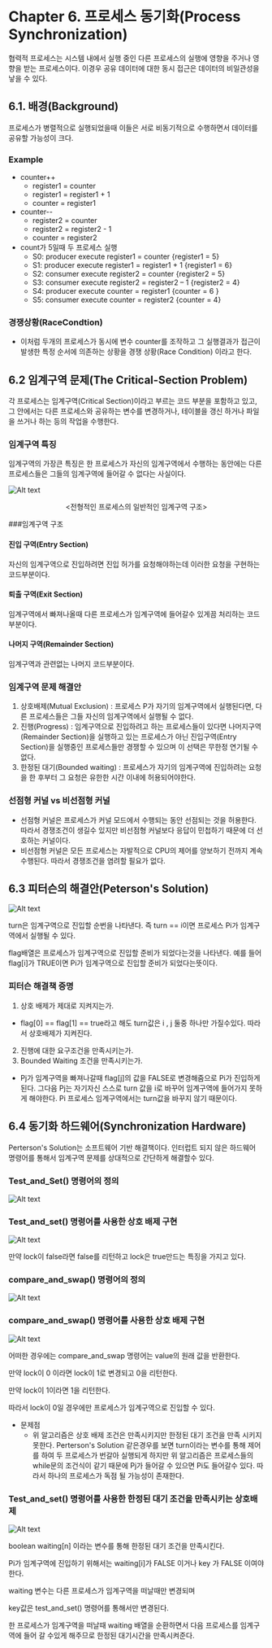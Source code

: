 Chapter 6. 프로세스 동기화(Process Synchronization)
=============
협력적 프로세스는 시스템 내에서 실행 중인 다른 프로세스의 실행에 영향을 주거나 영향을 받는 프로세스이다.
이경우 공유 데이터에 대한 동시 접근은 데이터의 비일관성을 낳을 수 있다.
## 6.1. 배경(Background)
프로세스가 병렬적으로 실행되었을때 이들은 서로 비동기적으로 수행하면서 데이터를 공유할 가능성이 크다.
### Example
 * counter++
    * register1 = counter
    * register1 = register1 + 1     
    * counter = register1
  * counter--
    * register2 = counter
    * register2 = register2 - 1
    * counter = register2
  * count가 5일때 두 프로세스 실행
    * S0: producer execute register1 = counter         {register1 = 5}
    * S1: producer execute register1 = register1 + 1   {register1 = 6} 
    * S2: consumer execute register2 = counter        {register2 = 5} 
    * S3: consumer execute register2 = register2 – 1  {register2 = 4} 
    * S4: producer execute counter = register1         {counter = 6 } 
    * S5: consumer execute counter = register2        {counter = 4}
### 경쟁상황(RaceCondtion)
- 이처럼 두개의 프로세스가 동시에 변수 counter를 조작하고
그 실행결과가 접근이 발생한 특정 순서에 의존하는 상황을 경쟁 상황(Race Condition) 이라고 한다.
## 6.2 임계구역 문제(The Critical-Section Problem)
각 프로세스는 임계구역(Critical Section)이라고 부르는 코드 부분을 포함하고 있고, 그 안에서는 다른 프로세스와 공유하는 변수를 변경하거나, 테이블을 갱신
하거나 파일을 쓰거나 하는 등의 작업을 수행한다.
### 임계구역 특징
임계구역의 가장큰 특징은 한 프로세스가 자신의 임계구역에서 수행하는 동안에는 다른 프로세스들은 그들의 임계구역에 들어갈 수 없다는 사실이다.

   ![Alt text](/1.jpg)
   
 <center>  <전형적인 프로세스의 일반적인 임계구역 구조> </center> 
  
###임계구역 구조
#### 진입 구역(Entry Section)
자신의 임계구역으로 진입하려면 진입 허가를 요청해야하는데 이러한 요청을 구현하는 코드부분이다.
#### 퇴출 구역(Exit Section)
임계구역에서 빠져나올때 다른 프로세스가 임계구역에 들어갈수 있게끔 처리하는 코드부분이다.
#### 나머지 구역(Remainder Section)
임계구역과 관련없는 나머지 코드부분이다.
### 임계구역 문제 해결안
1. 상호배제(Mutual Exclusion) : 프로세스 P가 자기의 임계구역에서 실행된다면, 다른 프로세스들은 그들 자신의 임계구역에서 실행될 수 없다.
2. 진행(Progress) : 임계구역으로 진입하려고 하는 프로세스들이 있다면 나머지구역(Remainder Section)을 실행하고 있는 프로세스가 아닌
진입구역(Entry Section)을 실행중인 프로세스들만 경쟁할 수 있으며 이 선택은 무한정 연기될 수 없다.
3. 한정된 대기(Bounded waiting) : 프로세스가 자기의 임계구역에 진입하려는 요청을 한 후부터 그 요청은 유한한 시간 이내에 허용되어야한다.
### 선점형 커널 vs 비선점형 커널
  * 선점형 커널은 프로세스가 커널 모드에서 수행되는 동안 선점되는 것을 허용한다. 따라서 경쟁조건이 생길수 있지만 비선점형 커널보다 응답이
  민첩하기 때문에 더 선호하는 커널이다.
  * 비선점형 커널은 모든 프로세스는 자발적으로 CPU의 제어를 양보하기 전까지 계속 수행된다. 따라서 경쟁조건을 염려할 필요가 없다.
## 6.3 피터슨의 해결안(Peterson's Solution)

   ![Alt text](/2.jpg)
   
   <center> <Perterson's Solution에서 프로세스 구조></center> 
   
   turn은 임계구역으로 진입할 순번을 나타낸다. 즉 turn == i이면 프로세스 Pi가 임계구역에서 실행될 수 있다.
   
   flag배열은 프로세스가 임계구역으로 진입할 준비가 되었다는것을 나타낸다. 예를 들어 flag[i]가 TRUE이면 Pi가 임계구역으로 진입할 준비가 되었다는뜻이다.
   
### 피터슨 해결책 증명
1. 상호 배제가 제대로 지켜지는가.
* flag[0] == flag[1] == true라고 해도 turn값은 i , j 둘중 하나만 가질수있다. 따라서 상호배제가 지켜진다.
2. 진행에 대한 요구조건을 만족시키는가.
3. Bounded Waiting 조건을 만족시키는가.
* Pj가 임계구역을 빠져나갈때 flag[j]의 값을 FALSE로 변경해줌으로 Pi가 진입하게 된다.
그다음 Pj는 자기자신 스스로 turn 값을 i로 바꾸어 임계구역에 들어가지 못하게 해야한다.
Pi 프로세스 임계구역에서는 turn값을 바꾸지 않기 때문이다.

## 6.4 동기화 하드웨어(Synchronization Hardware)
Perterson's Solution는 소프트웨어 기반 해결책이다. 인터럽트 되지 않은 하드웨어 명령어를 통해서 임계구역 문제를 상대적으로 간단하게 해결할수 있다.
### Test_and_Set() 명령어의 정의
   ![Alt text](/3.jpg)
   
### Test_and_set() 명령어를 사용한 상호 배제 구현
   ![Alt text](/4.jpg)
   
   만약 lock이 false라면 false를 리턴하고 lock은 true만드는 특징을 가지고 있다.
### compare_and_swap() 명령어의 정의   
   ![Alt text](/5.jpg)
   
### compare_and_swap() 명령어를 사용한 상호 배제 구현
   ![Alt text](/6.jpg)
   
   어떠한 경우에는 compare_and_swap 명령어는 value의 원래 값을 반환한다.
   
   만약 lock이 0 이라면 lock이 1로 변경되고 0을 리턴한다.
   
   만약 lock이 1이라면 1을 리턴한다.
   
   따라서 lock이 0일 경우에만 프로세스가 임계구역으로 진입할 수 있다.
   
  * 문제점
      * 위 알고리즘은 상호 배제 조건은 만족시키지만 한정된 대기 조건을 만족 시키지 못한다. Perterson's Solution 같은경우를 보면 turn이라는 변수를
      통해 제어를 하여 두 프로세스가 번갈아 실행되게 하지만 위 알고리즘은 프로세스들의 while문의 조건식이 같기 때문에 Pj가 들어갈 수 있으면
      Pi도 들어갈수 있다. 따라서 하나의 프로세스가 독점 될 가능성이 존재한다.
      
### Test_and_set() 명령어를 사용한 한정된 대기 조건을 만족시키는 상호배제
   ![Alt text](/7.jpg)
   
   boolean waiting[n] 이라는 변수를 통해 한정된 대기 조건을 만족시킨다.
   
   Pi가 임계구역에 진입하기 위해서는 waiting[i]가 FALSE 이거나 key 가 FALSE 이여야한다.
   
   waiting 변수는 다른 프로세스가 임계구역을 떠날때만 변경되며
   
   key값은 test_and_set() 명령어를 통해서만 변경된다.
   
   한 프로세스가 임계구역을 떠날때 waiting 배열을 순환하면서 다음 프로세스를 임계구역에 들어 갈 수있게 해주므로 한정된 대기시간을 만족시켜준다.






   
